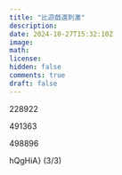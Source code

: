 ```yaml
---
title: "比遊戲還刺激"
description: 
date: 2024-10-27T15:32:10Z
image: 
math: 
license: 
hidden: false
comments: true
draft: false
---
```


228922

491363

498896

hQgHiA} (3/3)